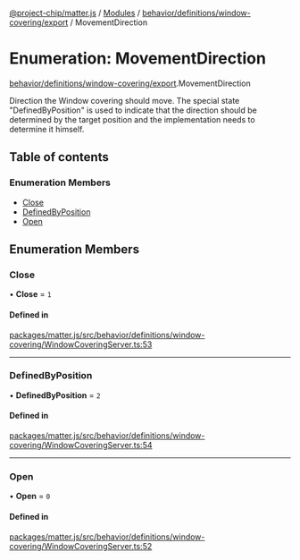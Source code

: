 [@project-chip/matter.js](../README.md) / [Modules](../modules.md) / [behavior/definitions/window-covering/export](../modules/behavior_definitions_window_covering_export.md) / MovementDirection

# Enumeration: MovementDirection

[behavior/definitions/window-covering/export](../modules/behavior_definitions_window_covering_export.md).MovementDirection

Direction the Window covering should move.
The special state "DefinedByPosition" is used to indicate that the direction should be determined by the target
position and the implementation needs to determine it himself.

## Table of contents

### Enumeration Members

- [Close](behavior_definitions_window_covering_export.MovementDirection.md#close)
- [DefinedByPosition](behavior_definitions_window_covering_export.MovementDirection.md#definedbyposition)
- [Open](behavior_definitions_window_covering_export.MovementDirection.md#open)

## Enumeration Members

### Close

• **Close** = ``1``

#### Defined in

[packages/matter.js/src/behavior/definitions/window-covering/WindowCoveringServer.ts:53](https://github.com/project-chip/matter.js/blob/558e12c94a201592c28c7bc0743705360b3e5ca6/packages/matter.js/src/behavior/definitions/window-covering/WindowCoveringServer.ts#L53)

___

### DefinedByPosition

• **DefinedByPosition** = ``2``

#### Defined in

[packages/matter.js/src/behavior/definitions/window-covering/WindowCoveringServer.ts:54](https://github.com/project-chip/matter.js/blob/558e12c94a201592c28c7bc0743705360b3e5ca6/packages/matter.js/src/behavior/definitions/window-covering/WindowCoveringServer.ts#L54)

___

### Open

• **Open** = ``0``

#### Defined in

[packages/matter.js/src/behavior/definitions/window-covering/WindowCoveringServer.ts:52](https://github.com/project-chip/matter.js/blob/558e12c94a201592c28c7bc0743705360b3e5ca6/packages/matter.js/src/behavior/definitions/window-covering/WindowCoveringServer.ts#L52)
